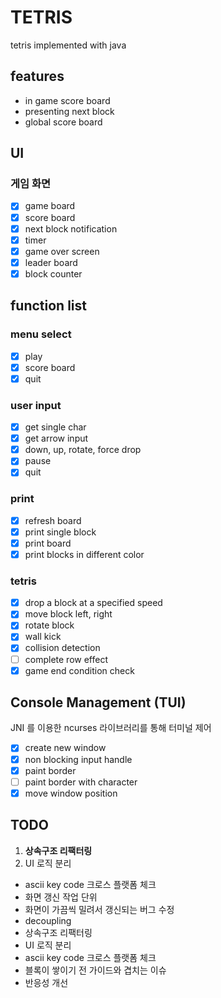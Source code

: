 # TETRIS

tetris implemented with java

## features

- in game score board
- presenting next block
- global score board

## UI

### 게임 화면

- [x] game board
- [x] score board
- [x] next block notification
- [x] timer
- [x] game over screen
- [x] leader board
- [x] block counter

## function list

### menu select

-[x] play
-[x] score board
-[x] quit

### user input

-[x] get single char
-[x] get arrow input
-[x] down, up, rotate, force drop
-[x] pause
-[x] quit

### print

-[x] refresh board
-[x] print single block
-[x] print board
-[x] print blocks in different color

### tetris

- [x] drop a block at a specified speed
- [x] move block left, right
- [x] rotate block
- [x] wall kick
- [x] collision detection
- [ ] complete row effect
- [x] game end condition check

## Console Management (TUI)

JNI 를 이용한 ncurses 라이브러리를 통해 터미널 제어

- [x] create new window
- [x] non blocking input handle
- [x] paint border
- [ ] paint border with character
- [x] move window position

## TODO

1. __상속구조 리팩터링__
2. UI 로직 분리

- ascii key code 크로스 플랫폼 체크
- 화면 갱신 작업 단위
- 화면이 가끔씩 밀려서 갱신되는 버그 수정
- decoupling
- 상속구조 리팩터링
- UI 로직 분리
- ascii key code 크로스 플랫폼 체크
- 블록이 쌓이기 전 가이드와 겹치는 이슈
- 반응성 개선
